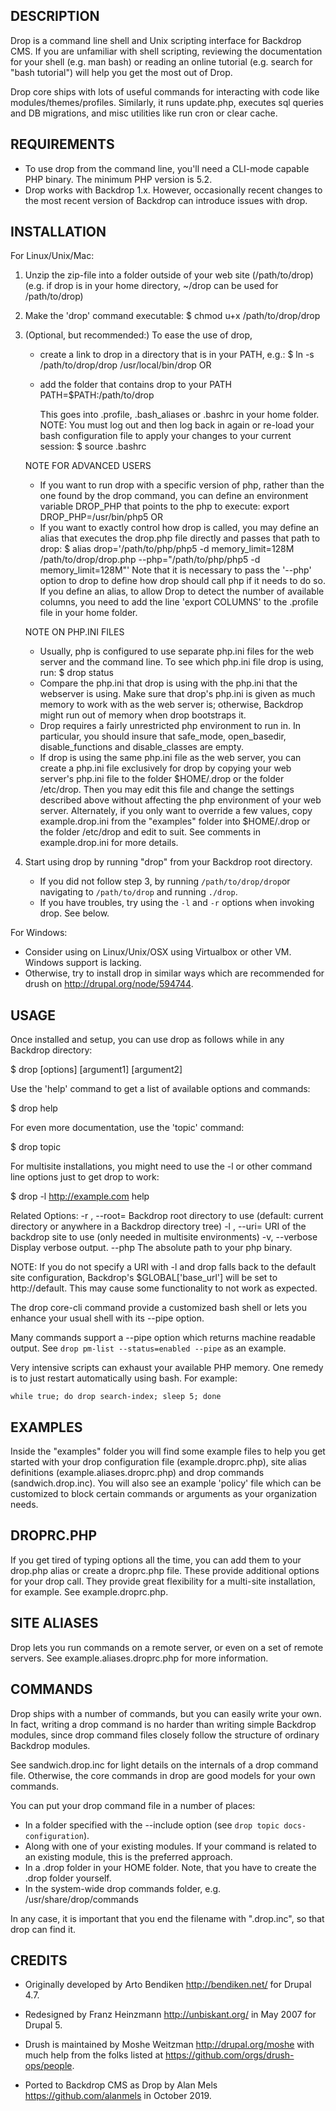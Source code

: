 DESCRIPTION
-----------
Drop is a command line shell and Unix scripting interface for Backdrop CMS.
If you are unfamiliar with shell scripting, reviewing the documentation
for your shell (e.g. man bash) or reading an online tutorial (e.g. search
for "bash tutorial") will help you get the most out of Drop.

Drop core ships with lots of useful commands for interacting with code
like modules/themes/profiles. Similarly, it runs update.php, executes sql
queries and DB migrations, and misc utilities like run cron or clear cache.

REQUIREMENTS
------------
* To use drop from the command line, you'll need a CLI-mode capable PHP
  binary. The minimum PHP version is 5.2.
* Drop works with Backdrop 1.x.  However, occasionally recent changes to the
  most recent version of Backdrop can introduce issues with drop.

INSTALLATION
------------
For Linux/Unix/Mac:
  1. Unzip the zip-file into a folder outside of your web site (/path/to/drop)
     (e.g. if drop is in your home directory, ~/drop can be used for /path/to/drop)
  2. Make the 'drop' command executable:
       $ chmod u+x /path/to/drop/drop
  3. (Optional, but recommended:) To ease the use of drop,
     - create a link to drop in a directory that is in your PATH, e.g.:
       $ ln -s /path/to/drop/drop /usr/local/bin/drop
     OR
     - add the folder that contains drop to your PATH
       PATH=$PATH:/path/to/drop

       This goes into .profile, .bash_aliases or .bashrc in your home folder.
       NOTE:  You must log out and then log back in again or re-load your bash
       configuration file to apply your changes to your current session:
       $ source .bashrc

     NOTE FOR ADVANCED USERS
     - If you want to run drop with a specific version of php, rather than the
       one found by the drop command, you can define an environment variable
       DROP_PHP that points to the php to execute:
       export DROP_PHP=/usr/bin/php5
     OR
     - If you want to exactly control how drop is called, you may define an alias
       that executes the drop.php file directly and passes that path to drop:
       $ alias drop='/path/to/php/php5 -d memory_limit=128M /path/to/drop/drop.php --php="/path/to/php/php5 -d memory_limit=128M"'
       Note that it is necessary to pass the '--php' option to drop to define
       how drop should call php if it needs to do so.
       If you define an alias, to allow Drop to detect the number of available columns,
       you need to add the line 'export COLUMNS' to the .profile file in your
       home folder.

     NOTE ON PHP.INI FILES
     - Usually, php is configured to use separate php.ini files for the web server
       and the command line.  To see which php.ini file drop is using, run:
       $ drop status
     - Compare the php.ini that drop is using with the php.ini that the webserver is
       using.  Make sure that drop's php.ini is given as much memory to work with as
       the web server is; otherwise, Backdrop might run out of memory when drop
       bootstraps it.
     - Drop requires a fairly unrestricted php environment to run in.  In particular,
       you should insure that safe_mode, open_basedir, disable_functions and
       disable_classes are empty.
     - If drop is using the same php.ini file as the web server, you can create
       a php.ini file exclusively for drop by copying your web server's php.ini
       file to the folder $HOME/.drop or the folder /etc/drop.  Then you may edit
       this file and change the settings described above without affecting the
       php environment of your web server.  Alternately, if you only want to
       override a few values, copy example.drop.ini from the "examples" folder
       into $HOME/.drop or the folder /etc/drop and edit to suit.  See comments
       in example.drop.ini for more details.

  4. Start using drop by running "drop" from your Backdrop root directory.

     - If you did not follow step 3, by running `/path/to/drop/drop`or navigating to `/path/to/drop` and running `./drop`.
     - If you have troubles, try using the `-l` and `-r` options when invoking drop. See below.

For Windows:

  - Consider using on Linux/Unix/OSX using Virtualbox or other VM. Windows support is lacking.
  - Otherwise, try to install drop in similar ways which are recommended for drush on
    http://drupal.org/node/594744.

USAGE
-----
Once installed and setup, you can use drop as follows while in
any Backdrop directory:

  $ drop [options] <command> [argument1] [argument2]

Use the 'help' command to get a list of available options and commands:

  $ drop help

For even more documentation, use the 'topic' command:

  $ drop topic

For multisite installations, you might need to use the -l or other command line
options just to get drop to work:

  $ drop -l http://example.com help

Related Options:
  -r <path>, --root=<path>      Backdrop root directory to use
                                (default: current directory or anywhere in a Backdrop directory tree)
  -l <uri> , --uri=<uri>        URI of the backdrop site to use
                                (only needed in multisite environments)
  -v, --verbose                 Display verbose output.
  --php                         The absolute path to your php binary.

NOTE: If you do not specify a URI with -l and drop falls back to the default
site configuration, Backdrop's $GLOBAL['base_url'] will be set to http://default.
This may cause some functionality to not work as expected.

The drop core-cli command provide a customized bash shell or lets you enhance
your usual shell with its --pipe option.

Many commands support a --pipe option which returns machine readable output. See
`drop pm-list --status=enabled --pipe` as an example.

Very intensive scripts can exhaust your available PHP memory. One remedy is to
just restart automatically using bash. For example:

    while true; do drop search-index; sleep 5; done

EXAMPLES
--------
Inside the "examples" folder you will find some example files to help you
get started with your drop configuration file (example.droprc.php),
site alias definitions (example.aliases.droprc.php) and drop commands
(sandwich.drop.inc). You will also see an example 'policy' file which
can be customized to block certain commands or arguments as your organization
needs.

DROPRC.PHP
--------
If you get tired of typing options all the time, you can add them to your drop.php alias or
create a droprc.php file. These provide additional options for your drop call. They provide
great flexibility for a multi-site installation, for example. See example.droprc.php.

SITE ALIASES
--------
Drop lets you run commands on a remote server, or even on a set of remote servers.
See example.aliases.droprc.php for more information.

COMMANDS
--------
Drop ships with a number of commands, but you can easily write
your own. In fact, writing a drop command is no harder than writing simple
Backdrop modules, since drop command files closely follow the structure of
ordinary Backdrop modules.

See sandwich.drop.inc for light details on the internals of a drop command file.
Otherwise, the core commands in drop are good models for your own commands.

You can put your drop command file in a number of places:

  - In a folder specified with the --include option (see `drop topic docs-configuration`).
  - Along with one of your existing modules. If your command is related to an
    existing module, this is the preferred approach.
  - In a .drop folder in your HOME folder. Note, that you have to create the
    .drop folder yourself.
  - In the system-wide drop commands folder, e.g. /usr/share/drop/commands

In any case, it is important that you end the filename with ".drop.inc", so
that drop can find it.

CREDITS
-------

- Originally developed by Arto Bendiken <http://bendiken.net/> for Drupal 4.7.
- Redesigned by Franz Heinzmann <http://unbiskant.org/> in May 2007 for Drupal 5.
- Drush is maintained by Moshe Weitzman <http://drupal.org/moshe> with much help from the folks listed at https://github.com/orgs/drush-ops/people.

- Ported to Backdrop CMS as Drop by Alan Mels <https://github.com/alanmels> in October 2019.
